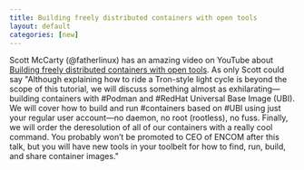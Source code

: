 ```yaml
---
title: Building freely distributed containers with open tools
layout: default
categories: [new]
---
```


Scott McCarty (@fatherlinux) has an amazing video on YouTube about [Building freely distributed containers with open tools](https://www.youtube.com/watch?v=Qcys7fKSzB0&t=84). As only Scott could say "Although explaining how to ride a Tron-style light cycle is beyond the scope of this tutorial, we will discuss something almost as exhilarating—building containers with #Podman and #RedHat Universal Base Image (UBI). We will cover how to build and run #containers based on #UBI using just your regular user account—no daemon, no root (rootless), no fuss. Finally, we will order the deresolution of all of our containers with a really cool command. You probably won’t be promoted to CEO of ENCOM after this talk, but you will have new tools in your toolbelt for how to find, run, build, and share container images."
